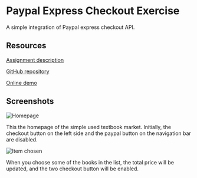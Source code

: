 # Paypal Express Checkout Exercise

A simple integration of Paypal express checkout API.



## Resources

[Assignment description](https://github.com/PayPalLabs/applications-2015)

[GitHub repository](https://github.com/lozy219/api_exercise)

[Online demo](https://textbook-paypal.herokuapp.com/)


## Screenshots
![Homepage](http://i.imgur.com/yGPFHy7.png)

This the homepage of the simple used textbook market. Initially, the checkout button on the left side and the paypal button on the navigation bar are disabled.

![Item chosen](http://i.imgur.com/hs1ErMx.png)

When you choose some of the books in the list, the total price will be updated, and the two checkout button will be enabled.

